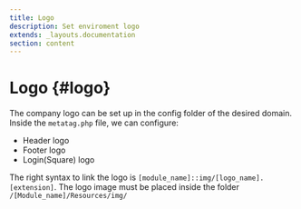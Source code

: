 ```yaml
---
title: Logo
description: Set enviroment logo
extends: _layouts.documentation
section: content
---
```


# Logo {#logo}

The company logo can be set up in the config folder of the desired domain. Inside the `metatag.php` file, we can configure:
- Header logo
- Footer logo
- Login(Square) logo

The right syntax to link the logo is `[module_name]::img/[logo_name].[extension]`.
The logo image must be placed inside the folder `/[Module_name]/Resources/img/`
